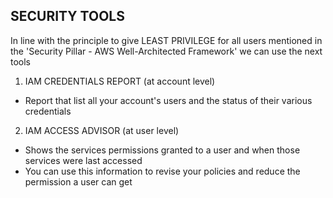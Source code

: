 ## SECURITY TOOLS

In line with the principle to give LEAST PRIVILEGE for all users mentioned in the 'Security Pillar - AWS Well-Architected Framework' we can use the next tools

1. IAM CREDENTIALS REPORT (at account level)
- Report that list all your account's users and the status of their various credentials

2. IAM ACCESS ADVISOR (at user level)
- Shows the services permissions granted to a user and when those services were last accessed
- You can use this information to revise your policies and reduce the permission a user can get
